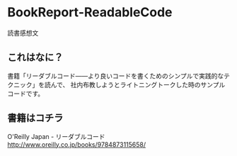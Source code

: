 BookReport-ReadableCode
=======================

読書感想文

これはなに？
-----
書籍「リーダブルコード――より良いコードを書くためのシンプルで実践的なテクニック」を読んで、
社内布教しようとライトニングトークした時のサンプルコードです。

書籍はコチラ
-----
O'Reilly Japan - リーダブルコード http://www.oreilly.co.jp/books/9784873115658/
